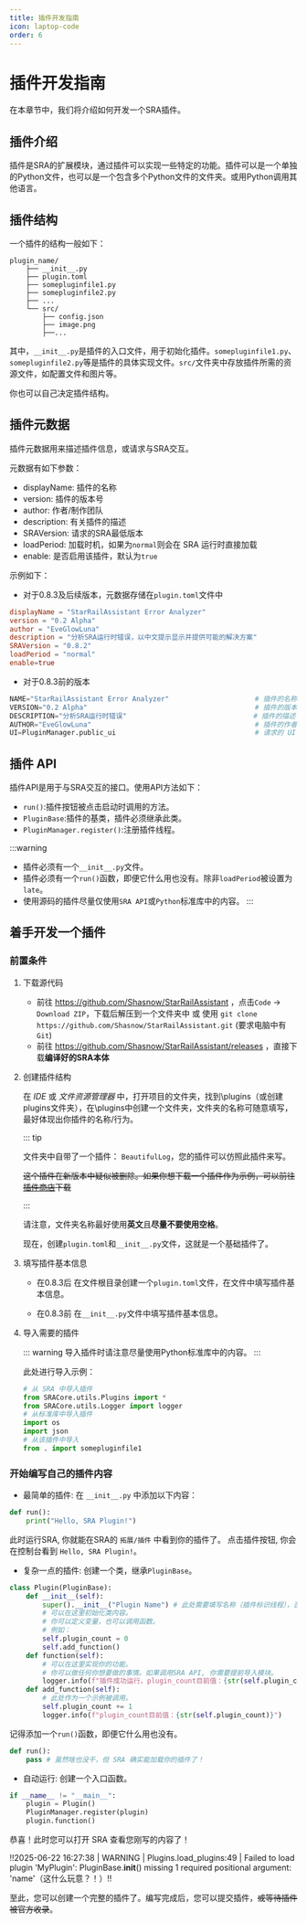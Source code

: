 ```yaml
---
title: 插件开发指南
icon: laptop-code
order: 6
---
```


# 插件开发指南

在本章节中，我们将介绍如何开发一个SRA插件。

## 插件介绍

插件是SRA的扩展模块，通过插件可以实现一些特定的功能。插件可以是一个单独的Python文件，也可以是一个包含多个Python文件的文件夹。或用Python调用其他语言。

## 插件结构

一个插件的结构一般如下：

```
plugin_name/
    ├── __init__.py
    ├── plugin.toml
    ├── somepluginfile1.py
    ├── somepluginfile2.py
    ├── ...
    └── src/
        ├── config.json
        ├── image.png
        ├──...
```

其中，`__init__.py`是插件的入口文件，用于初始化插件。`somepluginfile1.py`、`somepluginfile2.py`等是插件的具体实现文件。`src/`文件夹中存放插件所需的资源文件，如配置文件和图片等。

你也可以自己决定插件结构。

## 插件元数据
插件元数据用来描述插件信息，或请求与SRA交互。

元数据有如下参数：
- displayName: 插件的名称
- version: 插件的版本号
- author: 作者/制作团队
- description: 有关插件的描述
- SRAVersion: 请求的SRA最低版本
- loadPeriod: 加载时机，如果为`normal`则会在 SRA 运行时直接加载
- enable: 是否启用该插件，默认为`true`

示例如下：

- 对于0.8.3及后续版本，元数据存储在`plugin.toml`文件中
```toml
displayName = "StarRailAssistant Error Analyzer"
version = "0.2 Alpha"
author = "EveGlowLuna"
description = "分析SRA运行时错误，以中文提示显示并提供可能的解决方案"
SRAVersion = "0.8.2"
loadPeriod = "normal"
enable=true
```
- 对于0.8.3前的版本
```python
NAME="StarRailAssistant Error Analyzer"                     # 插件的名称
VERSION="0.2 Alpha"                                         # 插件的版本
DESCRIPTION="分析SRA运行时错误"                               # 插件的描述
AUTHOR="EveGlowLuna"                                        # 插件的作者
UI=PluginManager.public_ui                                  # 请求的 UI
```

## 插件 API

插件API是用于与SRA交互的接口。使用API方法如下：
- `run()`:插件按钮被点击启动时调用的方法。
- `PluginBase`:插件的基类，插件必须继承此类。
- `PluginManager.register()`:注册插件线程。

:::warning
- 插件必须有一个`__init__.py`文件。
- 插件必须有一个`run()`函数，即便它什么用也没有。除非`loadPeriod`被设置为`late`。
- 使用源码的插件尽量仅使用`SRA API`或`Python`标准库中的内容。
:::

## 着手开发一个插件

### 前置条件

1. 下载源代码
   - 前往 https://github.com/Shasnow/StarRailAssistant ，点击`Code` -> `Download ZIP`，下载后解压到一个文件夹中 或 使用 `git clone https://github.com/Shasnow/StarRailAssistant.git` (要求电脑中有 `Git`)
   - 前往 https://github.com/Shasnow/StarRailAssistant/releases ，直接下载**编译好的SRA本体**

2. 创建插件结构

    在 *IDE* 或 *文件资源管理器* 中，打开项目的文件夹，找到\plugins（或创建plugins文件夹），在\plugins中创建一个文件夹，文件夹的名称可随意填写，最好体现出你插件的名称/行为。
    
    ::: tip 
    
    文件夹中自带了一个插件： `BeautifulLog`，您的插件可以仿照此插件来写。
    
    ~~这个插件在新版本中疑似被删除。如果你想下载一个插件作为示例，可以前往[插件商店](https://starrailassistant.top/pluginstore.html)下载~~
    
    :::
    
    请注意，文件夹名称最好使用**英文**且**尽量不要使用空格**。
    
    现在，创建`plugin.toml`和`__init__.py`文件，这就是一个基础插件了。

3. 填写插件基本信息

   - 在0.8.3后
   在文件根目录创建一个`plugin.toml`文件，在文件中填写插件基本信息。

   - 在0.8.3前
   在`__init__.py`文件中填写插件基本信息。

4. 导入需要的插件

    ::: warning
    导入插件时请注意尽量使用Python标准库中的内容。
    :::

    此处进行导入示例：
    ```python
    # 从 SRA 中导入插件
    from SRACore.utils.Plugins import *
    from SRACore.utils.Logger import logger
    # 从标准库中导入插件
    import os
    import json
    # 从该插件中导入
    from . import somepluginfile1
    ```

### 开始编写自己的插件内容
- 最简单的插件:
在 `__init__.py` 中添加以下内容：
```python
def run():
    print("Hello, SRA Plugin!")
```
此时运行SRA, 你就能在SRA的 `拓展/插件` 中看到你的插件了。
点击插件按钮, 你会在控制台看到 `Hello, SRA Plugin!`。
    
- 复杂一点的插件:
创建一个类，继承`PluginBase`。

```python
class Plugin(PluginBase):
    def __init__(self):
        super().__init__("Plugin Name") # 此处需要填写名称（插件标识线程），否则会引发报错。
        # 可以在这里初始化类内容。
        # 你可以定义变量，也可以调用函数。
        # 例如：
        self.plugin_count = 0
        self.add_function()
    def function(self):
        # 可以在这里实现你的功能。
        # 你可以做任何你想要做的事情。如果调用SRA API, 你需要提前导入模块。
        logger.info(f"插件成功运行，plugin_count目前值：{str(self.plugin_count)}")
    def add_function(self):
        # 此处作为一个示例被调用。
        self.plugin_count += 1
        logger.info(f"plugin_count目前值：{str(self.plugin_count)}")
```

记得添加一个`run()`函数，即便它什么用也没有。

```python
def run():
    pass # 虽然啥也没干，但 SRA 确实能加载你的插件了！
```
- 自动运行:
创建一个入口函数。

```python
if __name__ != "__main__":
    plugin = Plugin()
    PluginManager.register(plugin)
    plugin.function()
```

恭喜！此时您可以打开 SRA 查看您刚写的内容了！

!!2025-06-22 16:27:38 | WARNING | Plugins.load_plugins:49 | Failed to load plugin 'MyPlugin': PluginBase.__init__() missing 1 required positional argument: 'name'（这什么玩意？！）!!

至此，您可以创建一个完整的插件了。编写完成后，您可以提交插件，~~或等待插件被官方收录~~。